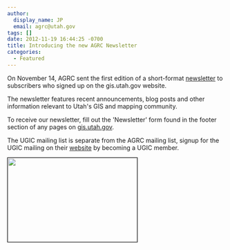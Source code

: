 ```yaml
---
author:
  display_name: JP
  email: agrc@utah.gov
tags: []
date: 2012-11-19 16:44:25 -0700
title: Introducing the new AGRC Newsletter
categories:
  - Featured
---
```

<p>On November 14, AGRC sent the first edition of a short-format <a href="https://us2.campaign-archive1.com/?u=0f7773ca3c6d02d1c38851ee9&amp;id=48c1ab7af9&amp;e=[UNIQID]" target="_blank" rel="noopener">newsletter</a> to subscribers who signed up on the gis.utah.gov website.</p>
<p>The newsletter features recent announcements, blog posts and other information relevant to Utah's GIS and mapping community.</p>
<p>To receive our newsletter, fill out the 'Newsletter' form found in the footer section of any pages on <a href="gis.utah.gov">gis.utah.gov</a>.</p>
<p>The UGIC mailing list is separate from the AGRC mailing list, signup for the UGIC mailing on their <a href="http://ugic.info/">website</a> by becoming a UGIC member.</p>
<p><a href="https://us2.campaign-archive1.com/?u=0f7773ca3c6d02d1c38851ee9&amp;id=48c1ab7af9&amp;e=[UNIQID]"><img class="inline-text-left" style="border: 1px solid black;" title="November 2012 AGRC Newsletter" src="{{ "/images/November-2012-AGRC-Newsletter-300x195.png" | prepend: site.baseurl }}" alt="" width="300" height="195" /></a></p>
<p>&nbsp;</p>
